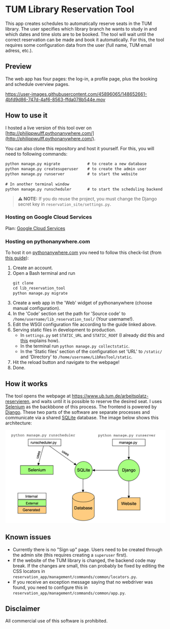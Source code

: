 # TUM Library Reservation Tool

This app creates schedules to automatically reserve seats in the TUM library.
The user specifies which library branch he wants to study in and which dates and time slots are to be booked. 
The tool will wait until the correct reservation can be made and book it automatically. 
For this, the tool requires some configuration data from the user (full name, TUM email adress, etc.).

## Preview

The web app has four pages: the log-in, a profile page, plus the booking and schedule overview pages.

https://user-images.githubusercontent.com/45896065/148652661-4bfd9d86-747d-4af6-8563-ffda078b544e.mov

## How to use it

I hosted a live version of this tool over on [http://philippwulff.pythonanywhere.com/](http://philippwulff.pythonanywhere.com/).

You can also clone this repository and host it yourself. For this, you will need to following commands:
```
python manage.py migrate            # to create a new database
python manage.py createsuperuser    # to create the admin user
python manage.py runserver          # to start the website

# In another terminal window
python manage.py runscheduler       # to start the scheduling backend
```

> **⚠️ NOTE:** If you do reuse the project, you must change the Django secret key in `reservation_site/settings.py`.

### Hosting on Google Cloud Services

Plan: [Google Cloud Services](https://cloud.google.com/free/docs/gcp-free-tier#free-tier-usage-limits)

### Hosting on pythonanywhere.com

To host it on [pythonanywhere.com](pythonanywhere.com) you need to follow this check-list (from [this guide](https://help.pythonanywhere.com/pages/DeployExistingDjangoProject/)):
1. Create an account.
2. Open a Bash terminal and run
   ```
   git clone 
   cd lib_reservation_tool
   python manage.py migrate
   ```
3. Create a web app in the 'Web' widget of pythonanywhere (choose manual configuration).
4. In the 'Code' section set the path for 'Source code' to `/home/username/lib_reservation_tool/` (Your username!).
5. Edit the WSGI configuration file according to the guide linked above.
6. Serving static files in development to production.
   - In `settings.py` set `STATIC_URL` and `STATIC_ROOT` (I already did this and [this](https://help.pythonanywhere.com/pages/DjangoStaticFiles) explains how).
   - In the terminal run `python manage.py collectstatic`.
   - In the 'Static files' section of the configuration set 'URL' to `/static/` and 'Directory' to `/home/username/LibResTool/static`.   
7. Hit the reload button and navigate to the webpage!
8. Done.

## How it works

The tool opens the webpage at https://www.ub.tum.de/arbeitsplatz-reservieren, 
and waits until it is possible to reserve the desired seat. 
I uses [Selenium](https://selenium-python.readthedocs.io) as the backbbone of this process. 
The frontend is powered by [Django](https://www.djangoproject.com). 
These two parts of the software are separate processes and communicate via a shared [SQLite](https://www.sqlite.org/index.html) database.
The image below shows this architecture:

<p align="center">
  <img src="images/lib_res_tool_arch.png" />
</p>


## Known issues

- Currently there is no "Sign up" page. Users need to be created through the admin site (this requires creating a `superuser` first).
- If the website of the TUM library is changed, the backend code may break. If the changes are small, this can probably be fixed by editing the CSS locators in `reservation_app/management/commands/common/locators.py`. 
- If you receive an exception message saying that no webdriver was found, you need to configure this in `reservation_app/management/commands/common/app.py`.

## Disclaimer

All commercial use of this software is prohibited.
